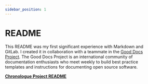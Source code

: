 ```yaml
---
sidebar_position: 1
---
```


# README

This README was my first significant experience with Markdown and GitLab. I created it in collaboration with a teammate in the [Good Docs Project](https://thegooddocsproject.dev/). The Good Docs Project is an international community of documentation enthusiasts who meet weekly to build best practice templates and instructions for documenting open source software.

**[Chronologue Project README](https://gitlab.com/tgdp/chronologue/docs/-/blob/main/README.md)**